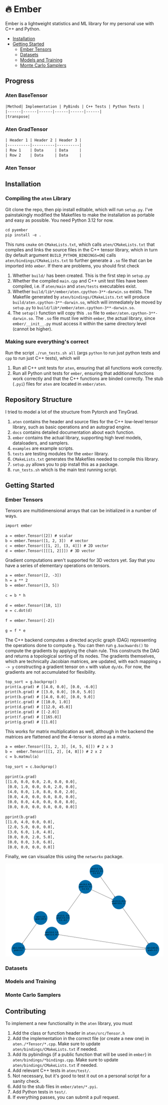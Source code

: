 # 🔥 Ember

Ember is a lightweight statistics and ML library for my personal use with C++ and Python. 

- [Installation](#installation) 
- [Getting Started](#getting-started)
  - [Ember Tensors](#ember-tensors)
  - [Datasets](#datasets)
  - [Models and Training](#models-and-training)
  - [Monte Carlo Samplers](#monte-carlo-samplers)

## Progress 

  ### Aten BaseTensor 

    |Method| Implementation | PyBinds | C++ Tests | Python Tests |  
    |------|------|------|------|------|------|  
    |transpose|

  ### Aten GradTensor 

    | Header 1 | Header 2 | Header 3 |
    |----------|----------|----------|
    | Row 1    | Data     | Data     |
    | Row 2    | Data     | Data     |

  ### Aten Tensor 


## Installation

  ### Compiling the `aten` Library  

  Git clone the repo, then pip install editable, which will run `setup.py`. I've painstakingly modified the Makefiles to make the installation as portable and easy as possible. You need Python 3.12 for now. 

  ```git clone git@github.com:mbahng/pyember.git 
  cd pyember 
  pip install -e .
  ```

  This runs `cmake` on `CMakeLists.txt`, which calls `aten/CMakeLists.txt` that compiles and links the source files in the C++ tensor library, which in turn (by default argument `BUILD_PYTHON_BINDINGS=ON`) calls `aten/bindings/CMakeLists.txt` to further generate a `.so` file that can be imported into `ember`. If there are problems, you should first check 

  1. Whether `build/` has been created. This is the first step in `setup.py` 
  2. Whether the compiled `main.cpp` and C++ unit test files have been compiled, i.e. if `aten/main` and `aten/tests` executables exist. 
  3. Whether `build/lib*/ember/aten.cpython-3**-darwin.so` exists. The Makefile generated by `aten/bindings/CMakeLists.txt` will produce `build/aten.cpython-3**-darwin.so`, which will immediately be moved by `setup.py` to `build/lib*/ember/aten.cpython-3**-darwin.so`. 
  4. The `setup()` function will copy this `.so` file to `ember/aten.cpython-3**-darwin.so`. The `.so` file must live within `ember`, the actual library, since `ember/__init__.py` must access it within the same directory level (cannot be higher). 

### Making sure everything's correct 

  Run the script `./run_tests.sh all` (args `python` to run just python tests and `cpp` to run just C++ tests), which will 
  1. Run all C++ unit tests for `aten`, ensuring that all functions work correctly. 
  2. Run all Python unit tests for `ember`, ensuring that additional functions work correctly and that the C++ functions are binded correctly. The stub (`.pyi`) files for `aten` are located in `ember/aten`. 

## Repository Structure 

  I tried to model a lot of the structure from Pytorch and TinyGrad.  

  1. `aten` contains the header and source files for the C++ low-level tensor library, such as basic operations and an autograd engine. 
  2. `docs` contains detailed documentation about each function.  
  3. `ember` contains the actual library, supporting high level models, dataloaders, and samplers. 
  4. `examples` are example scripts.  
  5. `tests` are testing modules for the `ember` library. 
  6. `CMakeLists.txt` generates the Makefiles needed to compile this library. 
  7. `setup.py` allows you to pip install this as a package. 
  8. `run_tests.sh` which is the main test running script. 

## Getting Started 

### Ember Tensors 

Tensors are multidimensional arrays that can be initialized in a number of ways. 
```
import ember 

a = ember.Tensor([2]) # scalar
b = ember.Tensor([1, 2, 3])  # vector 
c = ember.Tensor([[1, 2], [3, 4]]) # 2D vector 
d = ember.Tensor([[[1, 2]]]) # 3D vector
```
Gradient computations aren't supported for 3D vectors yet. Say that you have a series of elementary operations on tensors. 
```
a = ember.Tensor([2, -3]) 
h = a ** 2
b = ember.Tensor([3, 5])

c = b * h

d = ember.Tensor([10, 1])
e = c.dot(d) 

f = ember.Tensor([-2])

g = f * e
```

The C++ backend computes a directed acyclic graph (DAG) representing the operations done to compute `g`. You can then run `g.backwards()` to compute the gradients by applying the chain rule. This constructs the DAG and returns a topological sorting of its nodes. The gradients themselves, which are technically Jacobian matrices, are updated, with each mapping `x -> y` constructing a gradient tensor on `x` with value `dy/dx`. For now, the gradients are not accumulated for flexibility.  

```
top_sort = g.backprop()
print(a.grad) # [[4.0, 0.0], [0.0, -6.0]]
print(h.grad) # [[3.0, 0.0], [0.0, 5.0]]
print(b.grad) # [[4.0, 0.0], [0.0, 9.0]]
print(c.grad) # [[10.0, 1.0]]
print(d.grad) # [[12.0, 45.0]]
print(e.grad) # [[-2.0]]
print(f.grad) # [[165.0]]
print(g.grad) # [[1.0]]
```

This works for matrix multiplication as well, although in the backend the matrices are flattened and the 4-tensor is stored as a matrix. 
```
a = ember.Tensor([[1, 2, 3], [4, 5, 6]]) # 2 x 3
b =  ember.Tensor([[1, 2], [4, 8]]) # 2 x 2
c = b.matmul(a)

top_sort = c.backprop() 

pprint(a.grad)
[[1.0, 0.0, 0.0, 2.0, 0.0, 0.0],
 [0.0, 1.0, 0.0, 0.0, 2.0, 0.0],
 [4.0, 0.0, 1.0, 8.0, 0.0, 2.0],
 [0.0, 4.0, 0.0, 0.0, 8.0, 0.0],
 [0.0, 0.0, 4.0, 0.0, 0.0, 8.0],
 [0.0, 0.0, 0.0, 0.0, 0.0, 0.0]]

pprint(b.grad)
[[1.0, 4.0, 0.0, 0.0],
 [2.0, 5.0, 0.0, 0.0],
 [3.0, 6.0, 1.0, 4.0],
 [0.0, 0.0, 2.0, 5.0],
 [0.0, 0.0, 3.0, 6.0],
 [0.0, 0.0, 0.0, 0.0]]
```

Finally, we can visualize this using the `networkx` package. 

![Alt text](docs/img/computational_graph.png)

### Datasets

### Models and Training

### Monte Carlo Samplers

## Contributing 

To implement a new functionality in the `aten` library, you must 
1. Add the class or function header in `aten/src/Tensor.h` 
2. Add the implementation in the correct file (or create a new one) in `aten./*Tensor/*.cpp`. Make sure to update `aten/bindings/CMakeLists.txt` if needed.
3. Add its pybindings (if a public function that will be used in `ember`) in `aten/bindings/*bindings.cpp`. Make sure to update `aten/bindings/CMakeLists.txt` if needed. 
4. Add relevant C++ tests in `aten/test/`.  
5. Not necessary, but it's good to test it out on a personal script for a sanity check.  
6. Add to the stub files in `ember/aten/*.pyi`. 
7. Add Python tests in `test/`. 
8. If everything passes, you can submit a pull request. 

